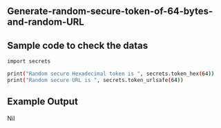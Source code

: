 ## Generate-random-secure-token-of-64-bytes-and-random-URL
## Sample code to check the datas
```sh
import secrets

print("Random secure Hexadecimal token is ", secrets.token_hex(64))
print("Random secure URL is ", secrets.token_urlsafe(64))
```
## Example Output
Nil
